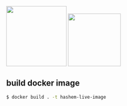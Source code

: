 <img src="https://hash-vee.fandogh.cloud/static/image/hashemi3.svg" width=160px>  <img src="https://fandogh.cloud/_nuxt/img/ec61bda.svg" width=140px> 


## build docker image 

```bash
$ docker build . -t hashem-live-image
```
